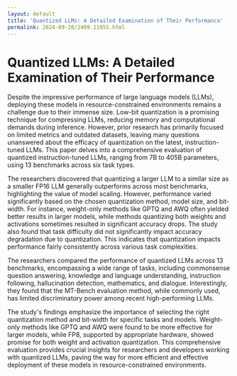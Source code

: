 ```yaml
---
layout: default
title: 'Quantized LLMs: A Detailed Examination of Their Performance'
permalink: 2024-09-20/2409.11055.html
---
```

# Quantized LLMs: A Detailed Examination of Their Performance

Despite the impressive performance of large language models (LLMs), deploying these models in resource-constrained environments remains a challenge due to their immense size. Low-bit quantization is a promising technique for compressing LLMs, reducing memory and computational demands during inference. However, prior research has primarily focused on limited metrics and outdated datasets, leaving many questions unanswered about the efficacy of quantization on the latest, instruction-tuned LLMs. This paper delves into a comprehensive evaluation of quantized instruction-tuned LLMs, ranging from 7B to 405B parameters, using 13 benchmarks across six task types.

The researchers discovered that quantizing a larger LLM to a similar size as a smaller FP16 LLM generally outperforms across most benchmarks, highlighting the value of model scaling. However, performance varied significantly based on the chosen quantization method, model size, and bit-width. For instance, weight-only methods like GPTQ and AWQ often yielded better results in larger models, while methods quantizing both weights and activations sometimes resulted in significant accuracy drops. The study also found that task difficulty did not significantly impact accuracy degradation due to quantization. This indicates that quantization impacts performance fairly consistently across various task complexities.

The researchers compared the performance of quantized LLMs across 13 benchmarks, encompassing a wide range of tasks, including commonsense question answering, knowledge and language understanding, instruction following, hallucination detection, mathematics, and dialogue.  Interestingly, they found that the MT-Bench evaluation method, while commonly used, has limited discriminatory power among recent high-performing LLMs.

The study's findings emphasize the importance of selecting the right quantization method and bit-width for specific tasks and models. Weight-only methods like GPTQ and AWQ were found to be more effective for larger models, while FP8, supported by appropriate hardware, showed promise for both weight and activation quantization.  This comprehensive evaluation provides crucial insights for researchers and developers working with quantized LLMs, paving the way for more efficient and effective deployment of these models in resource-constrained environments. 
